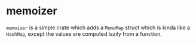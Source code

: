 # memoizer

`memoizer` is a simple crate which adds a `MemoMap` struct which is kinda like
a `HashMap`, except the values are computed lazily from a function.
